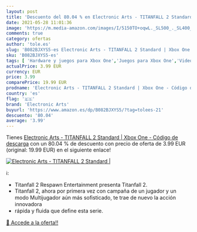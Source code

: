 ```yaml
---
layout: post
title: 'Descuento del 80.04 % en Electronic Arts - TITANFALL 2 Standard |'
date: 2021-05-28 11:01:36
image: 'https://m.media-amazon.com/images/I/5150TO+oqwL._SL500_._SL400_.jpg'
comments: true
category: ofertas
author: 'tole.es'
slug: 'B082BJXYS5-es Electronic Arts - TITANFALL 2 Standard | Xbox One - Código...'
sku: 'B082BJXYS5-es'
tags: [ 'Hardware y juegos para Xbox One','Juegos para Xbox One','Videojuegos','electronic arts','xbox', ]
actualPrice: 3.99 EUR
currency: EUR
price: 3.99
comparePrice: 19.99 EUR
prodname: 'Electronic Arts - TITANFALL 2 Standard | Xbox One - Código de descarga'
country: 'es'
flag: '🇪🇸'
brand: 'Electronic Arts'
buyurl: 'https://www.amazon.es/dp/B082BJXYS5/?tag=tolees-21'
descuento: '80.04'
average: '3.99'
---
```


Tienes [Electronic Arts - TITANFALL 2 Standard | Xbox One - Código de descarga](https://www.amazon.es/dp/B082BJXYS5/?tag=tolees-21) con un 80.04 % de descuento con precio de oferta de 3.99 EUR (original: 19.99 EUR) en el siguiente enlace!

[![Electronic Arts - TITANFALL 2 Standard |](https://m.media-amazon.com/images/I/5150TO+oqwL._SL500_._SL400_.jpg)](https://www.amazon.es/dp/B082BJXYS5/?tag=tolees-21)

ℹ️:

- Titanfall 2 Respawn Entertainment presenta Titanfall 2.
- Titanfall 2, ahora por primera vez con campaña de un jugador y un modo Multijugador aún más soﬁsticado, te trae de nuevo la acción innovadora
- rápida y ﬂuida que deﬁne esta serie.

[🛒 Accede a la oferta!!](https://www.amazon.es/dp/B082BJXYS5/?tag=tolees-21)
